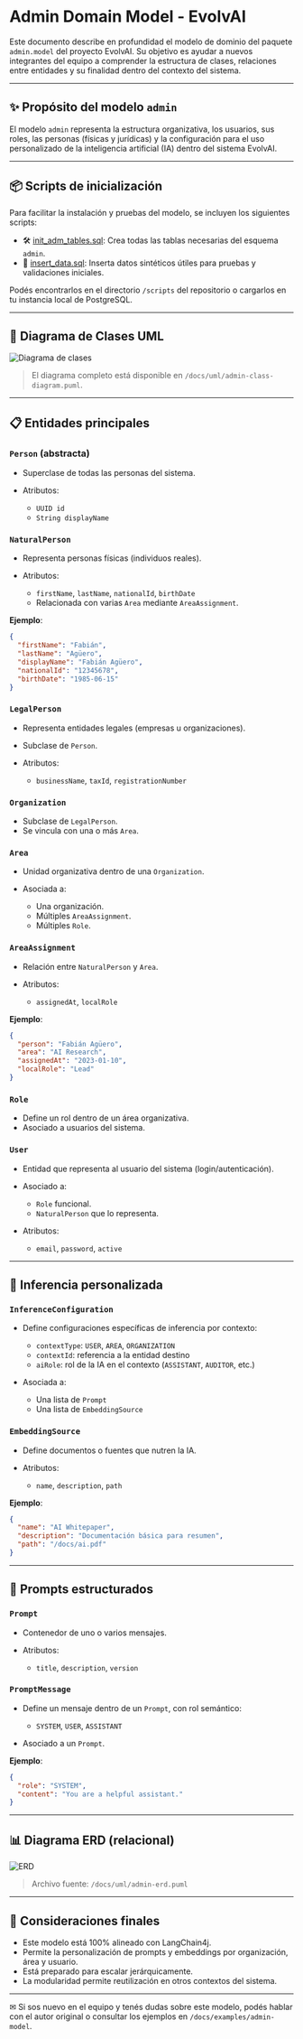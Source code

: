 # Admin Domain Model - EvolvAI

Este documento describe en profundidad el modelo de dominio del paquete `admin.model` del proyecto EvolvAI. Su objetivo
es ayudar a nuevos integrantes del equipo a comprender la estructura de clases, relaciones entre entidades y su
finalidad dentro del contexto del sistema.

---

## ✨ Propósito del modelo `admin`

El modelo `admin` representa la estructura organizativa, los usuarios, sus roles, las personas (físicas y jurídicas) y
la configuración para el uso personalizado de la inteligencia artificial (IA) dentro del sistema EvolvAI.

---

## 📦 Scripts de inicialización

Para facilitar la instalación y pruebas del modelo, se incluyen los siguientes scripts:

* 🛠️ [init\_adm\_tables.sql](../scripts/init_adm_tables.sql): Crea todas las tablas necesarias del esquema `admin`.
* 🧪 [insert\_data.sql](../scripts/insert_data.sql): Inserta datos sintéticos útiles para pruebas y validaciones
  iniciales.

Podés encontrarlos en el directorio `/scripts` del repositorio o cargarlos en tu instancia local de PostgreSQL.

---

## 📘 Diagrama de Clases UML

![Diagrama de clases](./class.png)

> El diagrama completo está disponible en `/docs/uml/admin-class-diagram.puml`.

---

## 📋 Entidades principales

### `Person` (abstracta)

* Superclase de todas las personas del sistema.
* Atributos:

    * `UUID id`
    * `String displayName`

### `NaturalPerson`

* Representa personas físicas (individuos reales).
* Atributos:

    * `firstName`, `lastName`, `nationalId`, `birthDate`
    * Relacionada con varias `Area` mediante `AreaAssignment`.

**Ejemplo**:

```json
{
  "firstName": "Fabián",
  "lastName": "Agüero",
  "displayName": "Fabián Agüero",
  "nationalId": "12345678",
  "birthDate": "1985-06-15"
}
```

### `LegalPerson`

* Representa entidades legales (empresas u organizaciones).
* Subclase de `Person`.
* Atributos:

    * `businessName`, `taxId`, `registrationNumber`

### `Organization`

* Subclase de `LegalPerson`.
* Se vincula con una o más `Area`.

### `Area`

* Unidad organizativa dentro de una `Organization`.
* Asociada a:

    * Una organización.
    * Múltiples `AreaAssignment`.
    * Múltiples `Role`.

### `AreaAssignment`

* Relación entre `NaturalPerson` y `Area`.
* Atributos:

    * `assignedAt`, `localRole`

**Ejemplo**:

```json
{
  "person": "Fabián Agüero",
  "area": "AI Research",
  "assignedAt": "2023-01-10",
  "localRole": "Lead"
}
```

### `Role`

* Define un rol dentro de un área organizativa.
* Asociado a usuarios del sistema.

### `User`

* Entidad que representa al usuario del sistema (login/autenticación).
* Asociado a:

    * `Role` funcional.
    * `NaturalPerson` que lo representa.
* Atributos:

    * `email`, `password`, `active`

---

## 🤖 Inferencia personalizada

### `InferenceConfiguration`

* Define configuraciones específicas de inferencia por contexto:

    * `contextType`: `USER`, `AREA`, `ORGANIZATION`
    * `contextId`: referencia a la entidad destino
    * `aiRole`: rol de la IA en el contexto (`ASSISTANT`, `AUDITOR`, etc.)
* Asociada a:

    * Una lista de `Prompt`
    * Una lista de `EmbeddingSource`

### `EmbeddingSource`

* Define documentos o fuentes que nutren la IA.
* Atributos:

    * `name`, `description`, `path`

**Ejemplo**:

```json
{
  "name": "AI Whitepaper",
  "description": "Documentación básica para resumen",
  "path": "/docs/ai.pdf"
}
```

---

## 🔎 Prompts estructurados

### `Prompt`

* Contenedor de uno o varios mensajes.
* Atributos:

    * `title`, `description`, `version`

### `PromptMessage`

* Define un mensaje dentro de un `Prompt`, con rol semántico:

    * `SYSTEM`, `USER`, `ASSISTANT`
* Asociado a un `Prompt`.

**Ejemplo**:

```json
{
  "role": "SYSTEM",
  "content": "You are a helpful assistant."
}
```

---

## 📊 Diagrama ERD (relacional)

![ERD](./erd.png)

> Archivo fuente: `/docs/uml/admin-erd.puml`

---

## 🔐 Consideraciones finales

* Este modelo está 100% alineado con LangChain4j.
* Permite la personalización de prompts y embeddings por organización, área y usuario.
* Está preparado para escalar jerárquicamente.
* La modularidad permite reutilización en otros contextos del sistema.

---

✉ Si sos nuevo en el equipo y tenés dudas sobre este modelo, podés hablar con el autor original o consultar los ejemplos
en `/docs/examples/admin-model`.
